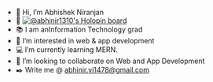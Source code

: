 - 👋 Hi, I’m Abhishek Niranjan
- 📌 [![@abhinir1310's Holopin board](https://holopin.me/abhinir1310)](https://holopin.io/@abhinir1310)
- 📚 I am anInformation Technology grad
- 👀 I’m interested in web & app development
- 💻 I’m currently learning MERN.
- 💞️ I’m looking to collaborate on Web and App Development
- ✒️ Write me @ abhinir.yi1478@gmail.com


<!---
abhinir1310/abhinir1310 is a ✨ special ✨ repository because its `README.md` (this file) appears on your GitHub profile.
You can click the Preview link to take a look at your changes.
--->
